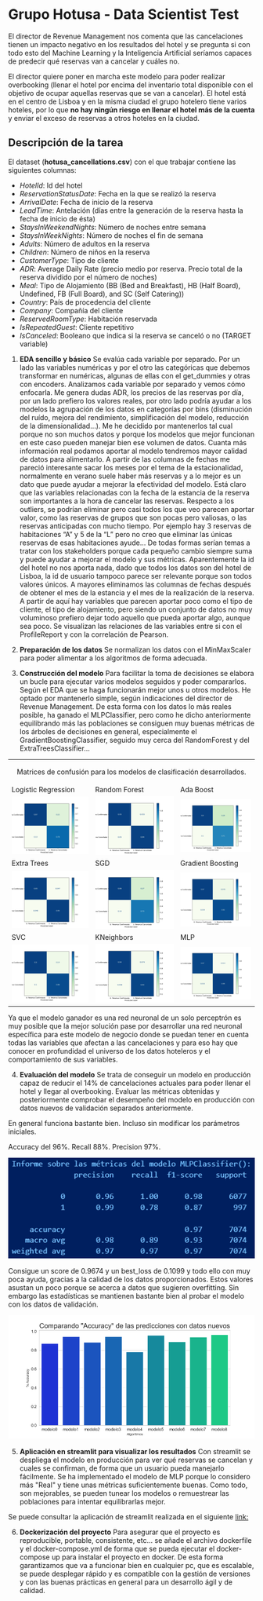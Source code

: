 # Grupo Hotusa - Data Scientist Test

El director de Revenue Management nos comenta que las cancelaciones tienen un impacto negativo en los resultados del hotel y se pregunta si con todo esto del Machine Learning y la Inteligencia Artificial seríamos capaces de predecir qué reservas van a cancelar y cuáles no. 

El director quiere poner en marcha este modelo para poder realizar overbooking (llenar el hotel por encima del inventario total disponible con el objetivo de ocupar aquellas reservas que se van a cancelar). El hotel está en el centro de Lisboa y en la misma ciudad el grupo hotelero tiene varios hoteles, por lo que **no hay ningún riesgo en llenar el hotel más de la cuenta** y enviar el exceso de reservas a otros hoteles en la ciudad.


## Descripción de la tarea

El dataset (**hotusa_cancellations.csv**) con el que trabajar contiene las siguientes columnas:
- *HotelId*: Id del hotel
- *ReservationStatusDate*: Fecha en la que se realizó la reserva
- *ArrivalDate*: Fecha de inicio de la reserva
- *LeadTime*: Antelación (días entre la generación de la reserva hasta la fecha de inicio de ésta)
- *StaysInWeekendNights*: Número de noches entre semana
- *StaysInWeekNights*: Número de noches el fin de semana
- *Adults*: Número de adultos en la reserva
- *Children*: Número de niños en la reserva
- *CustomerType*: Tipo de cliente
- *ADR*: Average Daily Rate (precio medio por reserva. Precio total de la reserva dividido por el número de noches)
- *Meal*: Tipo de Alojamiento (BB (Bed and Breakfast), HB (Half Board), Undefined, FB (Full Board), and SC (Self Catering))
- *Country*: País de procedencia del cliente
- *Company*: Compañía del cliente
- *ReservedRoomType*: Habitación reservada
- *IsRepeatedGuest*: Cliente repetitivo
- *IsCanceled*: Booleano que indica si la reserva se canceló o no (TARGET variable)


1. **EDA sencillo y básico** 
Se evalúa cada variable por separado.
Por un lado las variables numéricas y por el otro las categóricas que debemos transformar en numéricas, algunas de ellas con el get_dummies y otras con encoders.
Analizamos cada variable por separado y vemos cómo enfocarla.
Me genera dudas ADR, los precios de las reservas por día, por un lado prefiero los valores reales, por otro lado podría ayudar a los modelos la agrupación de los datos en categorías por bins (disminución del ruído, mejora del rendimiento, simplificación del modelo, reducción de la dimensionalidad…). Me he decidido por mantenerlos tal cual porque no son muchos datos y porque los modelos que mejor funcionan en este caso pueden manejar bien ese volumen de datos. Cuanta más información real podamos aportar al modelo tendremos mayor calidad de datos para alimentarlo.
A partir de las columnas de fechas me pareció interesante sacar los meses por el tema de la estacionalidad, normalmente en verano suele haber más reservas y a lo mejor es un dato que puede ayudar a mejorar la efectividad del modelo. Está claro que las variables relacionadas con la fecha de la estancia de la reserva son importantes a la hora de cancelar las reservas.
Respecto a los outliers, se podrían eliminar pero casi todos los que veo parecen aportar valor, como las reservas de grupos que son pocas pero valiosas, o las reservas anticipadas con mucho tiempo. Por ejemplo hay 3 reservas de habitaciones “A” y 5 de la “L” pero no creo que eliminar las únicas reservas de esas habitaciones ayude... De todas formas serían temas a tratar con los stakeholders porque cada pequeño cambio siempre suma y puede ayudar a mejorar el modelo y sus métricas.
Aparentemente la id del hotel no nos aporta nada, dado que todos los datos son del hotel de Lisboa, la id de usuario tampoco parece ser relevante porque son todos valores únicos. A mayores eliminamos las columnas de fechas después de obtener el mes de la estancia y el mes de la realización de la reserva. A partir de aquí hay variables que parecen aportar poco como el tipo de cliente, el tipo de alojamiento, pero siendo un conjunto de datos no muy voluminoso prefiero dejar todo aquello que pueda aportar algo, aunque sea poco.
Se visualizan las relaciones de las variables entre si con el ProfileReport y con la correlación de Pearson.


2. **Preparación de los datos**
Se normalizan los datos con el MinMaxScaler para poder alimentar a los algoritmos de forma adecuada.


3. **Construcción del modelo**
Para facilitar la toma de decisiones se elabora un bucle para ejecutar varios modelos seguidos y poder compararlos. Según el EDA que se haga funcionarán mejor unos u otros modelos. He optado por mantenerlo simple, según indicaciones del director de Revenue Management. De esta forma con los datos lo más reales posible, ha ganado el MLPClassifier, pero como he dicho anteriormente equilibrando más las poblaciones se consiguen muy buenas métricas de los árboles de decisiones en general, especialmente el GradientBoostingClassifier, seguido muy cerca del RandomForest y del ExtraTreesClassifier...

<table>
    <tr>
        <td colspan="3" style="text-align: center; vertical-align: middle;">
            <p>Matrices de confusión para los modelos de clasificación desarrollados.</p>
        </td>
    </tr>
    <tr>
         <td> Logistic Regression</td>
         <td> Random Forest</td>
         <td> Ada Boost</td>
    </tr>
    <tr>      
        <td><img src="data/cm0.png" style="width: 400px;"></td>
        <td><img src="data/cm1.png" style="width: 400px;"></td>
        <td><img src="data/cm2.png" style="width: 400px;"></td>
    </tr>
    <tr>
         <td> Extra Trees</td>
         <td> SGD </td>
         <td> Gradient Boosting</td>
    </tr>
    <tr>
        <td><img src="data/cm3.png" style="width: 400px;"></td>
        <td><img src="data/cm4.png" style="width: 400px;"></td>
        <td><img src="data/cm5.png" style="width: 400px;"></td>
    </tr>
    <tr>
         <td> SVC</td>
         <td> KNeighbors </td>
         <td> MLP </td>
    </tr>
    <tr>
        <td><img src="data/cm6.png" style="width: 400px;"></td>
        <td><img src="data/cm7.png" style="width: 400px;"></td>
        <td><img src="data/cm8.png" style="width: 400px;"></td>
    </tr>
</table>

Ya que el modelo ganador es una red neuronal de un solo perceptrón es muy posible que la mejor solución pase por desarrollar una red neuronal específica para este modelo de negocio donde se puedan tener en cuenta todas las variables que afectan a las cancelaciones y para eso hay que conocer en profundidad el universo de los datos hoteleros y el comportamiento de sus variables.
  

4. **Evaluación del modelo**
Se trata de conseguir un modelo en producción capaz de reducir el 14% de cancelaciones actuales para poder llenar el hotel y llegar al overbooking. Evaluar las métricas obtenidas y posteriormente comprobar el desempeño del modelo en producción con datos nuevos de validación separados anteriormente.

En general funciona bastante bien. Incluso sin modificar los parámetros iniciales.

Accuracy del 96%. 
Recall 88%. 
Precision 97%. 

![ClasificationReport](data/clasreportMLPb.png)

Consigue un score de 0.9674 y un best_loss de 0.1099 y todo ello con muy poca ayuda, gracias a la calidad de los datos proporcionados. Estos valores asustan un poco porque se acerca a datos que sugieren overfitting. Sin embargo las estadísticas se mantienen bastante bien al probar el modelo con los datos de validación.

![Recall](data/val-recall.png)


5. **Aplicación en streamlit para visualizar los resultados**
Con streamlit se despliega el modelo en producción para ver qué reservas se cancelan y cuales se confirman, de forma que un usuario pueda manejarlo fácilmente.
Se ha implementado el modelo de MLP porque lo considero más "Real" y tiene unas métricas suficientemente buenas. 
Como todo, son mejorables, se pueden tunear los modelos o remuestrear las poblaciones para intentar equilibrarlas mejor. 

Se puede consultar la aplicación de streamlit realizada en el siguiente <a href="https://hotelcancellations.streamlit.app/">link:</a>


6. **Dockerización del proyecto**
Para asegurar que el proyecto es reproducible, portable, consistente, etc... se añade el archivo dockerfile y el docker-compose.yml de forma que se pueda ejecutar el docker-compose up para instalar el proyecto en docker. De esta forma garantizamos que va a funcionar bien en cualquier pc, que es escalable, se puede desplegar rápido y es compatible con la gestión de versiones y con las buenas prácticas en general para un desarrollo ágil y de calidad.